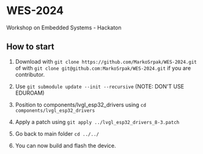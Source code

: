# WES-2024
Workshop on Embedded Systems - Hackaton

## How to start

1. Download with `git clone https://github.com/MarkoSrpak/WES-2024.git`
of with `git clone git@github.com:MarkoSrpak/WES-2024.git` if you are contributor.

2. Use `git submodule update --init --recursive` (NOTE: DON'T USE EDUROAM)

3. Position to components/lvgl_esp32_drivers using `cd components/lvgl_esp32_drivers`

4. Apply a patch using `git apply ../lvgl_esp32_drivers_8-3.patch`

5. Go back to main folder `cd ../../`

6. You can now build and flash the device.

